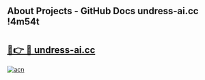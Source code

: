 ## About Projects - GitHub Docs undress-ai.cc !4m54t

# <h2><a href="https://andorid.site?title=undress-ai.cc&ref=19M">🔗👉 🔴 undress-ai.cc</a></h2>

[![acn](https://github.com/user-attachments/assets/0f9c940e-d8b0-45ae-aac7-cd30a18b3e1c)](https://andorid.site?title=undress-ai.cc&ref=19M)
